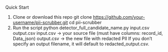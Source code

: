 Quick Start
1. Clone or download this repo
git clone https://github.com/your-username/pii-scrubber.git
cd pii-scrubber
2. Run the script
python detector_full_candidate_name.py input.csv output.csv
input.csv → your source file (must have columns: record_id, Data_json)
output.csv → the new file with redacted PII
If you don’t specify an output filename, it will default to redacted_output.csv.
